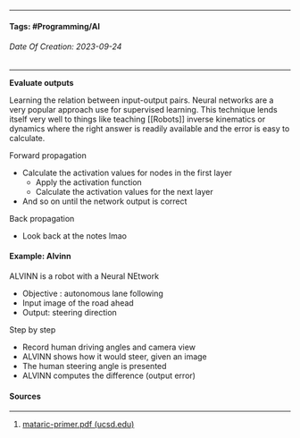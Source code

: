 __________________________________________________________________________
#### **Tags:** #Programming/AI
###### *Date Of Creation: 2023-09-24*
__________________________________________________________________________

**Evaluate outputs**

Learning the relation between input-output pairs. Neural networks are a very popular approach use for supervised learning. This technique lends itself very well to things like teaching [[Robots]] inverse kinematics or dynamics where the right answer is readily available and the error is easy to calculate. 

Forward propagation
- Calculate the activation values for nodes in the first layer
	- Apply the activation function
	- Calculate the activation values for the next layer
- And so on until the network output is correct

Back propagation
- Look back at the notes lmao
#### Example: Alvinn

ALVINN is a robot with a Neural NEtwork
- Objective : autonomous lane following
- Input image of the road ahead
- Output: steering direction

Step by step
- Record human driving angles and camera view
- ALVINN shows how it would steer, given an image
- The human steering angle is presented
- ALVINN computes the difference (output error)

#### Sources
__________________________________________________________________________
1. [mataric-primer.pdf (ucsd.edu)](https://pages.ucsd.edu/~ehutchins/cogs8/mataric-primer.pdf)
